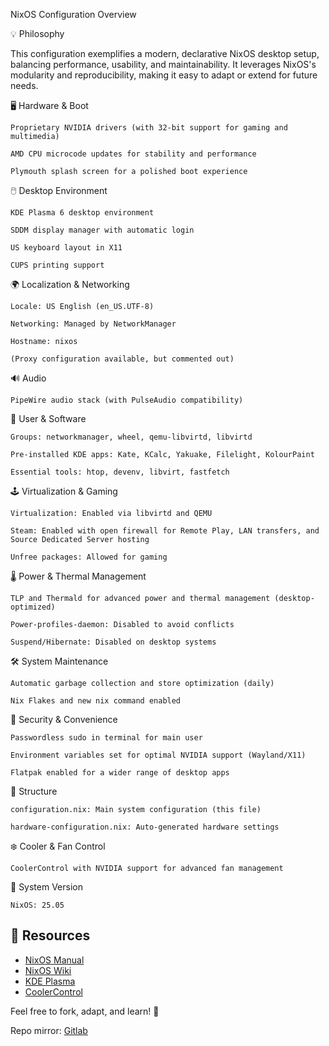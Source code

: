 NixOS Configuration Overview

💡 Philosophy

This configuration exemplifies a modern, declarative NixOS desktop setup, balancing performance, usability, and maintainability. It leverages NixOS's modularity and reproducibility, making it easy to adapt or extend for future needs.


🖥️ Hardware & Boot   

    Proprietary NVIDIA drivers (with 32-bit support for gaming and multimedia)

    AMD CPU microcode updates for stability and performance

    Plymouth splash screen for a polished boot experience
    

🖱️ Desktop Environment

    KDE Plasma 6 desktop environment

    SDDM display manager with automatic login

    US keyboard layout in X11

    CUPS printing support
    

🌍 Localization & Networking

    Locale: US English (en_US.UTF-8)    

    Networking: Managed by NetworkManager

    Hostname: nixos

    (Proxy configuration available, but commented out)
    

🔊 Audio

    PipeWire audio stack (with PulseAudio compatibility)

👤 User & Software   

    Groups: networkmanager, wheel, qemu-libvirtd, libvirtd

    Pre-installed KDE apps: Kate, KCalc, Yakuake, Filelight, KolourPaint

    Essential tools: htop, devenv, libvirt, fastfetch
    

🕹️ Virtualization & Gaming

    Virtualization: Enabled via libvirtd and QEMU

    Steam: Enabled with open firewall for Remote Play, LAN transfers, and Source Dedicated Server hosting

    Unfree packages: Allowed for gaming
    

🌡️ Power & Thermal Management

    TLP and Thermald for advanced power and thermal management (desktop-optimized)

    Power-profiles-daemon: Disabled to avoid conflicts

    Suspend/Hibernate: Disabled on desktop systems
    

🛠️ System Maintenance

    Automatic garbage collection and store optimization (daily)

    Nix Flakes and new nix command enabled
    

🔐 Security & Convenience

    Passwordless sudo in terminal for main user

    Environment variables set for optimal NVIDIA support (Wayland/X11)

    Flatpak enabled for a wider range of desktop apps
    
    

 📁 Structure

    configuration.nix: Main system configuration (this file)

    hardware-configuration.nix: Auto-generated hardware settings


❄️ Cooler & Fan Control

    CoolerControl with NVIDIA support for advanced fan management
    

📝 System Version

    NixOS: 25.05 




## 🔗 Resources

- [NixOS Manual](https://nixos.org/manual/nixos/stable/)
- [NixOS Wiki](https://nixos.wiki/)
- [KDE Plasma](https://kde.org/plasma-desktop/)
- [CoolerControl](https://github.com/codifryed/coolercontrol)


Feel free to fork, adapt, and learn! 🚀

Repo mirror: [Gitlab](https://gitlab.com/S1RCAM/personal-nix-configuration)
